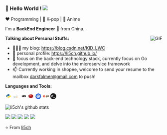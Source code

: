 ### 👋 Hello World !  <img src="https://github.com/TheDudeThatCode/TheDudeThatCode/blob/master/Assets/Earth.gif" width="24px">
  
:heart: Programming | :black_heart: K-pop | :blue_heart: Anime

I'm a **BackEnd Engineer** 🚀 from China. 

  <img align="right" alt="GIF" src="https://i.pinimg.com/originals/e4/26/70/e426702edf874b181aced1e2fa5c6cde.gif" />

**Talking about Personal Stuffs:**

- 👨🏽‍💻  my blog: https://blog.csdn.net/KID_LWC
- 🌱 personal profile: https://li5ch.github.io/
- 🤔 focus on the back-end technology stack, currently focus on Go development, and delve into the microservice framework
- 📫 Currently working in shopee, welcome to send your resume to the mailbox darkfalmer@gmail.com to push!


**Languages and Tools:**  

<code><img height="20" src="https://raw.githubusercontent.com/github/explore/80688e429a7d4ef2fca1e82350fe8e3517d3494d/topics/python/python.png"></code>
<code><img height="20" src="https://raw.githubusercontent.com/github/explore/80688e429a7d4ef2fca1e82350fe8e3517d3494d/topics/mysql/mysql.png"></code>
<code><img height="20" src="https://raw.githubusercontent.com/github/explore/80688e429a7d4ef2fca1e82350fe8e3517d3494d/topics/go/go.png"></code>
<code><img height="20" src="https://raw.githubusercontent.com/github/explore/80688e429a7d4ef2fca1e82350fe8e3517d3494d/topics/redis/redis.png"></code>
<code><img height="20" src="https://raw.githubusercontent.com/github/explore/80688e429a7d4ef2fca1e82350fe8e3517d3494d/topics/kubernetes/kubernetes.png"></code>
<code><img height="20" src="https://raw.githubusercontent.com/github/explore/80688e429a7d4ef2fca1e82350fe8e3517d3494d/topics/git/git.png"></code>
<code><img height="20" src="https://raw.githubusercontent.com/github/explore/80688e429a7d4ef2fca1e82350fe8e3517d3494d/topics/terminal/terminal.png"></code>

![li5ch's github stats](https://github-readme-stats.vercel.app/api?username=li5ch&show_icons=true&hide_border=true)

![](https://github-profile-summary-cards.vercel.app/api/cards/profile-details?username=li5ch&theme=github)
![](https://github-profile-summary-cards.vercel.app/api/cards/repos-per-language?username=li5ch&theme=github)
![](https://github-profile-summary-cards.vercel.app/api/cards/most-commit-language?username=li5ch&theme=github)
![](https://github-profile-summary-cards.vercel.app/api/cards/stats?username=li5ch&theme=github)
![](https://github-profile-summary-cards.vercel.app/api/cards/productive-time?username=li5ch&theme=github)

⭐️ From [li5ch](https://github.com/li5ch)
